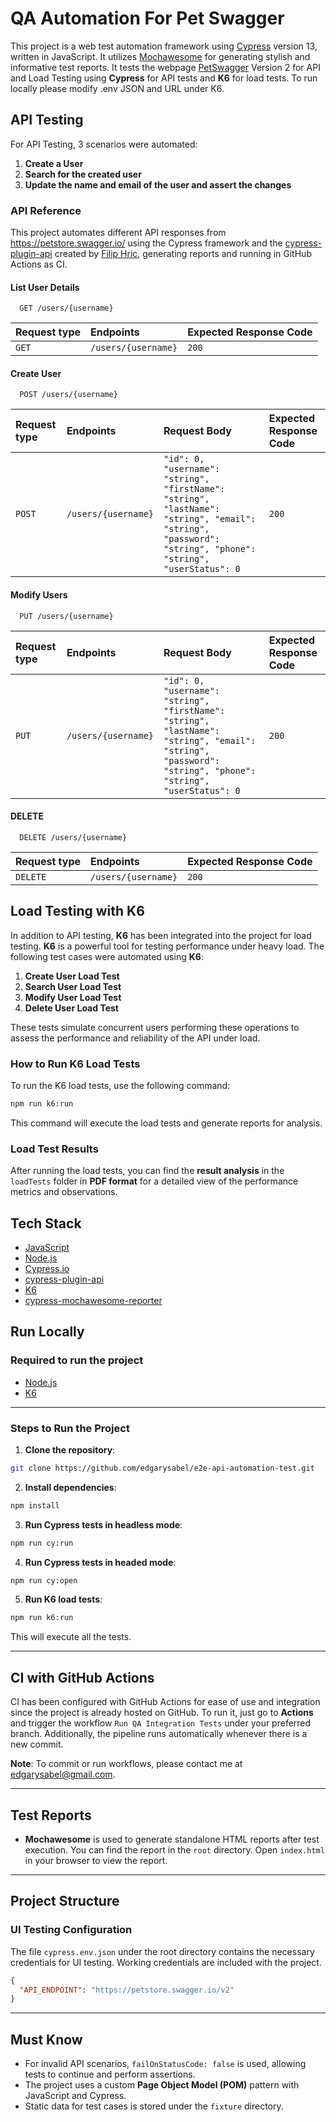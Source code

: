 # QA Automation For Pet Swagger

This project is a web test automation framework using [Cypress](https://www.cypress.io/) version 13, written in JavaScript. It utilizes [Mochawesome](https://github.com/adamgruber/mochawesome) for generating stylish and informative test reports. It tests the webpage [PetSwagger](https://petstore.swagger.io/) Version 2 for API and Load Testing using **Cypress** for API tests and **K6** for load tests. To run locally please modify .env JSON and URL under K6.

## API Testing

For API Testing, 3 scenarios were automated:

1. **Create a User**
2. **Search for the created user**
3. **Update the name and email of the user and assert the changes**

### API Reference

This project automates different API responses from https://petstore.swagger.io/ using the Cypress framework and the [cypress-plugin-api](https://github.com/filiphric/cypress-plugin-api) created by [Filip Hric](https://github.com/filiphric), generating reports and running in GitHub Actions as CI.

#### List User Details

```http
  GET /users/{username}
```

| Request type | Endpoints           | Expected Response Code |
| :----------- | :------------------ | :--------------------- |
| `GET`        | `/users/{username}` | `200`                  |

#### Create User

```http
  POST /users/{username}
```

| Request type | Endpoints           | Request Body                                                                                                                                              | Expected Response Code |
| :----------- | :------------------ | :-------------------------------------------------------------------------------------------------------------------------------------------------------- | :--------------------- |
| `POST`       | `/users/{username}` | `"id": 0, "username": "string", "firstName": "string", "lastName": "string", "email": "string", "password": "string", "phone": "string", "userStatus": 0` | `200`                  |

#### Modify Users

```http
  PUT /users/{username}
```

| Request type | Endpoints           | Request Body                                                                                                                                              | Expected Response Code |
| :----------- | :------------------ | :-------------------------------------------------------------------------------------------------------------------------------------------------------- | :--------------------- |
| `PUT`        | `/users/{username}` | `"id": 0, "username": "string", "firstName": "string", "lastName": "string", "email": "string", "password": "string", "phone": "string", "userStatus": 0` | `200`                  |

#### DELETE

```http
  DELETE /users/{username}
```

| Request type | Endpoints           | Expected Response Code |
| :----------- | :------------------ | :--------------------- |
| `DELETE`     | `/users/{username}` | `200`                  |

## Load Testing with K6

In addition to API testing, **K6** has been integrated into the project for load testing. **K6** is a powerful tool for testing performance under heavy load. The following test cases were automated using **K6**:

1. **Create User Load Test**
2. **Search User Load Test**
3. **Modify User Load Test**
4. **Delete User Load Test**

These tests simulate concurrent users performing these operations to assess the performance and reliability of the API under load.

### How to Run K6 Load Tests

To run the K6 load tests, use the following command:

```bash
npm run k6:run
```

This command will execute the load tests and generate reports for analysis.

### Load Test Results

After running the load tests, you can find the **result analysis** in the `loadTests` folder in **PDF format** for a detailed view of the performance metrics and observations.

## Tech Stack

- [JavaScript](https://developer.mozilla.org/en-US/docs/Learn/Getting_started_with_the_web/JavaScript_basics)
- [Node.js](https://nodejs.org/en/about/)
- [Cypress.io](https://docs.cypress.io/guides/overview/why-cypress)
- [cypress-plugin-api](https://github.com/filiphric/cypress-plugin-api)
- [K6](https://k6.io/docs/)
- [cypress-mochawesome-reporter](https://www.npmjs.com/package/cypress-mochawesome-reporter)

## Run Locally

### Required to run the project

- [Node.js](https://nodejs.org/en/download/)
- [K6](https://grafana.com/docs/k6/latest/set-up/install-k6/)

---

### Steps to Run the Project

1. **Clone the repository**:

```bash
git clone https://github.com/edgarysabel/e2e-api-automation-test.git
```

2. **Install dependencies**:

```bash
npm install
```

3. **Run Cypress tests in headless mode**:

```bash
npm run cy:run
```

4. **Run Cypress tests in headed mode**:

```bash
npm run cy:open
```

5. **Run K6 load tests**:

```bash
npm run k6:run
```

This will execute all the tests.

---

## CI with GitHub Actions

CI has been configured with GitHub Actions for ease of use and integration since the project is already hosted on GitHub. To run it, just go to **Actions** and trigger the workflow `Run QA Integration Tests` under your preferred branch. Additionally, the pipeline runs automatically whenever there is a new commit.

**Note**: To commit or run workflows, please contact me at edgarysabel@gmail.com.

---

## Test Reports

- **Mochawesome** is used to generate standalone HTML reports after test execution. You can find the report in the `root` directory. Open `index.html` in your browser to view the report.

---

## Project Structure

### UI Testing Configuration

The file `cypress.env.json` under the root directory contains the necessary credentials for UI testing. Working credentials are included with the project.

```json
{
  "API_ENDPOINT": "https://petstore.swagger.io/v2"
}
```

---

## Must Know

- For invalid API scenarios, `failOnStatusCode: false` is used, allowing tests to continue and perform assertions.
- The project uses a custom **Page Object Model (POM)** pattern with JavaScript and Cypress.
- Static data for test cases is stored under the `fixture` directory.

